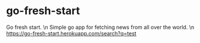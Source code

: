 # go-fresh-start
Go fresh start. \n
Simple go app for fetching news from all over the world. \n
https://go-fresh-start.herokuapp.com/search?q=test
